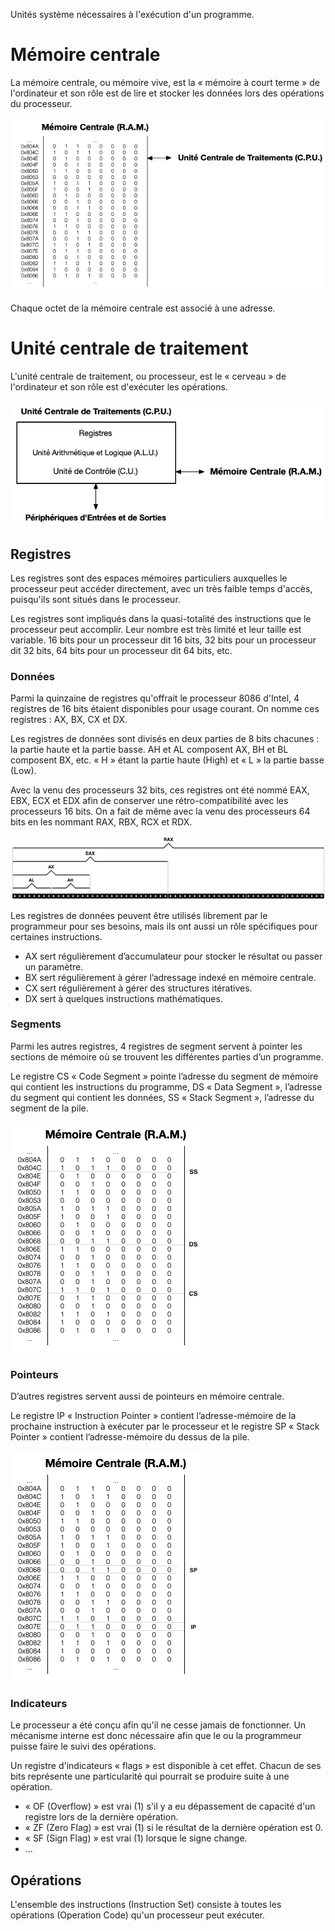 Unités système nécessaires à l'exécution d'un programme.

# Mémoire centrale

La mémoire centrale, ou mémoire vive, est la « mémoire à court terme » de l'ordinateur et son rôle est de lire et stocker les données lors des opérations du processeur.

![Mémoire](Images/ASM/RAM.png)

Chaque octet de la mémoire centrale est associé à une adresse.

# Unité centrale de traitement

L'unité centrale de traitement, ou processeur, est le « cerveau » de l'ordinateur et son rôle est d'exécuter les opérations.

![Processeur](Images/ASM/CPU.png)

## Registres

Les registres sont des espaces mémoires particuliers auxquelles le processeur peut accéder directement, avec un très faible temps d'accès, puisqu'ils sont situés dans le processeur.

Les registres sont impliqués dans la quasi-totalité des instructions que le processeur peut accomplir. Leur nombre est très limité et leur taille est variable. 16 bits pour un processeur dit 16 bits, 32 bits pour un processeur dit 32 bits, 64 bits pour un processeur dit 64 bits, etc.

### Données

Parmi la quinzaine de registres qu'offrait le processeur 8086 d'Intel, 4 registres de 16 bits étaient disponibles pour usage courant. On nomme ces registres : AX, BX, CX et DX.

Les registres de données sont divisés en deux parties de 8 bits chacunes : la partie haute et la partie basse. AH et AL composent AX, BH et BL composent BX, etc. « H » étant la partie haute (High) et « L » la partie basse (Low).

Avec la venu des processeurs 32 bits, ces registres ont été nommé EAX, EBX, ECX et EDX afin de conserver une rétro-compatibilité avec les processeurs 16 bits. On a fait de même avec la venu des processeurs 64 bits en les nommant RAX, RBX, RCX et RDX.

![Registres](Images/ASM/Registers.png)

Les registres de données peuvent être utilisés librement par le programmeur pour ses besoins, mais ils ont aussi un rôle spécifiques pour certaines instructions.

- AX sert régulièrement d’accumulateur pour stocker le résultat ou passer un paramètre.
- BX sert régulièrement à gérer l’adressage indexé en mémoire centrale.
- CX sert régulièrement à gérer des structures itératives.
- DX sert à quelques instructions mathématiques.

### Segments

Parmi les autres registres, 4 registres de segment servent à pointer les sections de mémoire où se trouvent les différentes parties d’un programme.

Le registre CS « Code Segment » pointe l’adresse du segment de mémoire qui contient les instructions du programme, DS « Data Segment », l’adresse du segment qui contient les données, SS « Stack Segment », l’adresse du segment de la pile.

![Segments](Images/ASM/Segments.png)

### Pointeurs

D’autres registres servent aussi de pointeurs en mémoire centrale.

Le registre IP « Instruction Pointer » contient l’adresse-mémoire de la prochaine instruction à exécuter par le processeur et le registre SP « Stack Pointer » contient l’adresse-mémoire du dessus de la pile.

![Pointeurs](Images/ASM/Pointers.png)

### Indicateurs

Le processeur a été conçu afin qu'il ne cesse jamais de fonctionner. Un mécanisme interne est donc nécessaire afin que le ou la programmeur puisse faire le suivi des opérations.

Un registre d'indicateurs « flags » est disponible à cet effet. Chacun de ses bits représente une particularité qui pourrait se produire suite à une opération.

- « OF (Overflow) » est vrai (1) s'il y a eu dépassement de capacité d'un registre lors de la dernière opération.
- « ZF (Zero Flag) » est vrai (1) si le résultat de la dernière opération est 0.
- « SF (Sign Flag) » est vrai (1) lorsque le signe change.
- ...

## Opérations

L'ensemble des instructions (Instruction Set) consiste à toutes les opérations (Operation Code) qu'un processeur peut exécuter.
